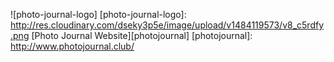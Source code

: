 ![photo-journal-logo]
[photo-journal-logo]: http://res.cloudinary.com/dseky3p5e/image/upload/v1484119573/v8_c5rdfy.png
[Photo Journal Website][photojournal]
[photojournal]: http://www.photojournal.club/

